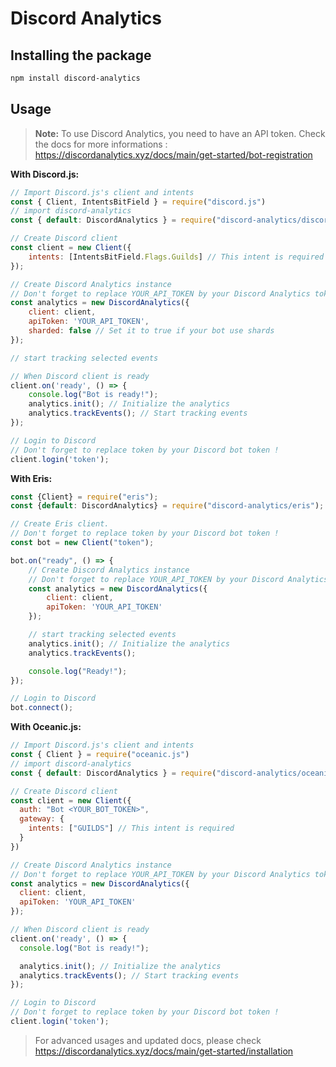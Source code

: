 # Discord Analytics

## Installing the package

```bash
npm install discord-analytics
```

## Usage

> **Note:** To use Discord Analytics, you need to have an API token. Check the docs for more informations : https://discordanalytics.xyz/docs/main/get-started/bot-registration

**With Discord.js:**

```js
// Import Discord.js's client and intents
const { Client, IntentsBitField } = require("discord.js")
// import discord-analytics
const { default: DiscordAnalytics } = require("discord-analytics/discordjs")

// Create Discord client
const client = new Client({
    intents: [IntentsBitField.Flags.Guilds] // This intent is required
});

// Create Discord Analytics instance
// Don't forget to replace YOUR_API_TOKEN by your Discord Analytics token !
const analytics = new DiscordAnalytics({
    client: client,
    apiToken: 'YOUR_API_TOKEN',
    sharded: false // Set it to true if your bot use shards
});

// start tracking selected events

// When Discord client is ready
client.on('ready', () => {
    console.log("Bot is ready!");
    analytics.init(); // Initialize the analytics
    analytics.trackEvents(); // Start tracking events
});

// Login to Discord
// Don't forget to replace token by your Discord bot token !
client.login('token');
```

**With Eris:**

```js
const {Client} = require("eris");
const {default: DiscordAnalytics} = require("discord-analytics/eris");

// Create Eris client.
// Don't forget to replace token by your Discord bot token !
const bot = new Client("token");

bot.on("ready", () => {
    // Create Discord Analytics instance
    // Don't forget to replace YOUR_API_TOKEN by your Discord Analytics token !
    const analytics = new DiscordAnalytics({
        client: client,
        apiToken: 'YOUR_API_TOKEN'
    });

    // start tracking selected events
    analytics.init(); // Initialize the analytics
    analytics.trackEvents();

    console.log("Ready!");
});

// Login to Discord
bot.connect();
```

**With Oceanic.js:**
```js
// Import Discord.js's client and intents
const { Client } = require("oceanic.js")
// import discord-analytics
const { default: DiscordAnalytics } = require("discord-analytics/oceanic")

// Create Discord client
const client = new Client({
  auth: "Bot <YOUR_BOT_TOKEN>",
  gateway: {
    intents: ["GUILDS"] // This intent is required
  }
})

// Create Discord Analytics instance
// Don't forget to replace YOUR_API_TOKEN by your Discord Analytics token !
const analytics = new DiscordAnalytics({
  client: client,
  apiToken: 'YOUR_API_TOKEN'
});

// When Discord client is ready
client.on('ready', () => {
  console.log("Bot is ready!");

  analytics.init(); // Initialize the analytics
  analytics.trackEvents(); // Start tracking events
});

// Login to Discord
// Don't forget to replace token by your Discord bot token !
client.login('token');
```

> For advanced usages and updated docs, please check https://discordanalytics.xyz/docs/main/get-started/installation